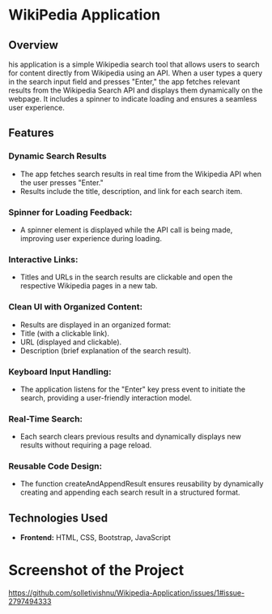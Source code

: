 # WikiPedia Application

## Overview
his application is a simple Wikipedia search tool that allows users to search for content directly from Wikipedia using an API. When a user types a query in the search input field and presses "Enter," the app fetches relevant results from the Wikipedia Search API and displays them dynamically on the webpage. It includes a spinner to indicate loading and ensures a seamless user experience.

## Features
### Dynamic Search Results
- The app fetches search results in real time from the Wikipedia API when the user presses "Enter."
- Results include the title, description, and link for each search item.
### Spinner for Loading Feedback:
- A spinner element is displayed while the API call is being made, improving user experience during loading.
### Interactive Links:

- Titles and URLs in the search results are clickable and open the respective Wikipedia pages in a new tab.
### Clean UI with Organized Content:

- Results are displayed in an organized format:
- Title (with a clickable link).
- URL (displayed and clickable).
- Description (brief explanation of the search result).
### Keyboard Input Handling:

- The application listens for the "Enter" key press event to initiate the search, providing a user-friendly interaction model.
### Real-Time Search:

- Each search clears previous results and dynamically displays new results without requiring a page reload.
### Reusable Code Design:

- The function createAndAppendResult ensures reusability by dynamically creating and appending each search result in a structured format.



## Technologies Used
- **Frontend:** HTML, CSS, Bootstrap, JavaScript

# Screenshot of the Project

https://github.com/solletivishnu/Wikipedia-Application/issues/1#issue-2797494333
